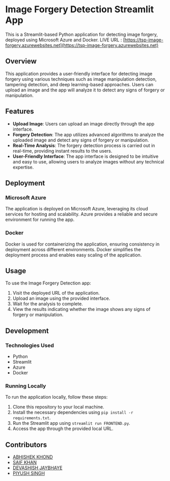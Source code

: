 # Image Forgery Detection Streamlit App

This is a Streamlit-based Python application for detecting image forgery, deployed using Microsoft Azure and Docker.
LIVE URL : [https://tsp-image-forgery.azurewebsites.net](https://tsp-image-forgery.azurewebsites.net)

## Overview

This application provides a user-friendly interface for detecting image forgery using various techniques such as image manipulation detection, tampering detection, and deep learning-based approaches. Users can upload an image and the app will analyze it to detect any signs of forgery or manipulation.

## Features

- **Upload Image**: Users can upload an image directly through the app interface.
- **Forgery Detection**: The app utilizes advanced algorithms to analyze the uploaded image and detect any signs of forgery or manipulation.
- **Real-Time Analysis**: The forgery detection process is carried out in real-time, providing instant results to the users.
- **User-Friendly Interface**: The app interface is designed to be intuitive and easy to use, allowing users to analyze images without any technical expertise.

## Deployment

### Microsoft Azure

The application is deployed on Microsoft Azure, leveraging its cloud services for hosting and scalability. Azure provides a reliable and secure environment for running the app.

### Docker

Docker is used for containerizing the application, ensuring consistency in deployment across different environments. Docker simplifies the deployment process and enables easy scaling of the application.

## Usage

To use the Image Forgery Detection app:

1. Visit the deployed URL of the application.
2. Upload an image using the provided interface.
3. Wait for the analysis to complete.
4. View the results indicating whether the image shows any signs of forgery or manipulation.

## Development

### Technologies Used

- Python
- Streamlit
- Azure
- Docker

### Running Locally

To run the application locally, follow these steps:

1. Clone this repository to your local machine.
2. Install the necessary dependencies using `pip install -r requirements.txt`.
3. Run the Streamlit app using `streamlit run FRONTEND.py`.
4. Access the app through the provided local URL.

## Contributors

- [ABHISHEK KHOND](https://github.com/AbhishekKhond005)
- [SAIF KHAN](https://github.com/Saifkhan-rkp)
- [DEVASHISH JAYBHAYE](https://github.com/Devashish1910)
- [PIYUSH SINGH](https://github.com/45Piyush)

